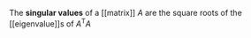 The **singular values** of a [[matrix]] $A$ are the square roots of the [[eigenvalue]]s of $A^\mathsf{T}A$
